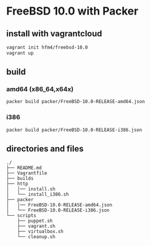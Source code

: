 # FreeBSD 10.0 with Packer

## install with vagrantcloud

```sh
vagrant init hfm4/freebsd-10.0
vagrant up
```

## build

### amd64 (x86\_64,x64x)

```sh
packer build packer/FreeBSD-10.0-RELEASE-amd64.json
```

### i386

```sh
packer build packer/FreeBSD-10.0-RELEASE-i386.json
```

## directories and files

```
./
├── README.md
├── Vagrantfile
├── builds
├── http
│   │── install.sh
│   └── install_i386.sh
├── packer
│   │── FreeBSD-10.0-RELEASE-amd64.json
│   └── FreeBSD-10.0-RELEASE-i386.json
└── scripts
    ├── puppet.sh
    ├── vagrant.sh
    ├── virtualbox.sh
    └── cleanup.sh
```
